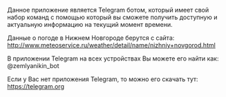 Данное приложение является Telegram ботом, который имеет свой набор команд с помощью который вы сможете получить доступную и актуальную информацию на текущий момент времени.

Данные о погоде в Нижнем Новгороде берутся с сайта: 
http://www.meteoservice.ru/weather/detail/name/nizhniy+novgorod.html

В приложении Telegram на всех устройствах Вы можете его найти как: @zemlyanikin_bot 

Если у Вас нет приложения Telegram, то можно его скачать тут: https://telegram.org
